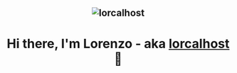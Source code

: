<h2 align="center"><img src="https://komarev.com/ghpvc/?username=lorcalhost&style=flat-square" alt="lorcalhost" /></h2>
<h1 align="center"> Hi there, I'm Lorenzo - aka <a href="https://lorcalhost.com">lorcalhost</a> 👋 </h1>
